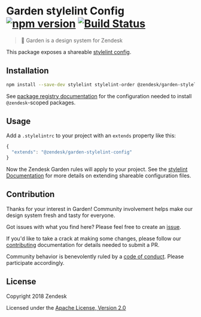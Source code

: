 # Garden stylelint Config [![npm version](https://img.shields.io/npm/v/@zendeskgarden/stylelint-config.svg)](https://www.npmjs.com/package/@zendeskgarden/stylelint-config) [![Build Status](https://travis-ci.com/zendeskgarden/stylelint-config.svg?token=dDt9s6smCMgz269xNbpz&branch=master)](https://travis-ci.com/zendeskgarden/stylelint-config)

> :seedling: Garden is a design system for Zendesk

This package exposes a shareable [stylelint
config](http://stylelint.io/?%2Fdocs%2Fuser-guide%2Fconfiguration.md).

## Installation

```sh
npm install --save-dev stylelint stylelint-order @zendesk/garden-stylelint-config
```

See [package registry
documentation](https://github.com/zendeskgarden/LANDSCAPE/wiki/Package-Registry)
for the configuration needed to install `@zendesk`-scoped packages.

## Usage

Add a `.stylelintrc` to your project with an `extends` property like this:

```js
{
  "extends": "@zendesk/garden-stylelint-config"
}
```

Now the Zendesk Garden rules will apply to your project. See the [stylelint
Documentation](http://stylelint.io/?%2Fdocs%2Fuser-guide%2Fconfiguration.md)
for more details on extending shareable configuration files.

## Contribution

Thanks for your interest in Garden! Community involvement helps make our
design system fresh and tasty for everyone.

Got issues with what you find here? Please feel free to create an
[issue](https://github.com/zendeskgarden/stylelint-config/issues/new).

If you'd like to take a crack at making some changes, please follow our
[contributing](.github/CONTRIBUTING.md) documentation for details needed
to submit a PR.

Community behavior is benevolently ruled by a [code of
conduct](.github/CODE_OF_CONDUCT.md). Please participate accordingly.

## License

Copyright 2018 Zendesk

Licensed under the [Apache License, Version 2.0](LICENSE.md)
